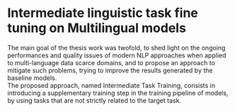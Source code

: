 # Intermediate linguistic task fine tuning on Multilingual models
The main goal of the thesis work was twofold, to shed light on the ongoing performances and quality issues of modern NLP approaches when applied to multi-language data scarce domains, and to propose an approach to mitigate such problems, trying to improve the results generated by the baseline models.  \
The proposed approach, named Intermediate Task Training, consists in introducing a supplementary training step in the training pipeline of models, by using tasks that are not strictly related to the target task.
